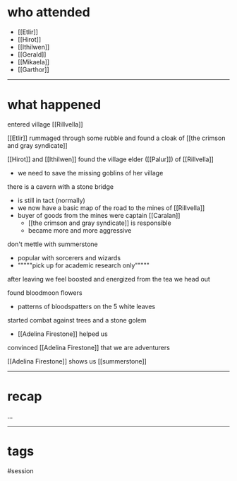 # who attended

- [[Etlir]]
- [[Hirot]]
- [[Ithilwen]]
- [[Gerald]]
- [[Mikaela]]
- [[Garthor]]

---
# what happened

entered village [[Rillvella]]

[[Etlir]] rummaged through some rubble and found a cloak of [[the crimson and gray syndicate]]

[[Hirot]] and [[Ithilwen]] found the village elder ([[Palur]]) of [[Rillvella]]
- we need to save the missing goblins of her village

there is a cavern with a stone bridge
- is still in tact (normally)
- we now have a basic map of the road to the mines of [[Rillvella]]
- buyer of goods from the mines were captain [[Caralan]]
	- [[the crimson and gray syndicate]] is responsible
	- became more and more aggressive

don't mettle with summerstone
- popular with sorcerers and wizards
- """""pick up for academic research only"""""

after leaving we feel boosted and energized from the tea we head out

found bloodmoon flowers
- patterns of bloodspatters on the 5 white leaves

started combat against trees and a stone golem
- [[Adelina Firestone]] helped us

convinced [[Adelina Firestone]] that we are adventurers

[[Adelina Firestone]] shows us [[summerstone]]



---
# recap

...

---
# tags

#session